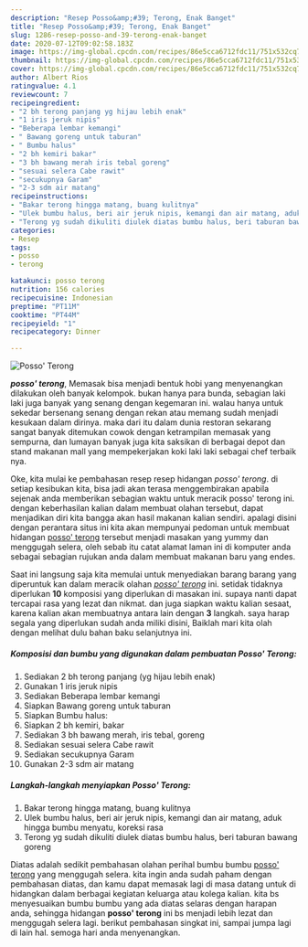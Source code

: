 ```yaml
---
description: "Resep Posso&amp;#39; Terong, Enak Banget"
title: "Resep Posso&amp;#39; Terong, Enak Banget"
slug: 1286-resep-posso-and-39-terong-enak-banget
date: 2020-07-12T09:02:58.183Z
image: https://img-global.cpcdn.com/recipes/86e5cca6712fdc11/751x532cq70/posso-terong-foto-resep-utama.jpg
thumbnail: https://img-global.cpcdn.com/recipes/86e5cca6712fdc11/751x532cq70/posso-terong-foto-resep-utama.jpg
cover: https://img-global.cpcdn.com/recipes/86e5cca6712fdc11/751x532cq70/posso-terong-foto-resep-utama.jpg
author: Albert Rios
ratingvalue: 4.1
reviewcount: 7
recipeingredient:
- "2 bh terong panjang yg hijau lebih enak"
- "1 iris jeruk nipis"
- "Beberapa lembar kemangi"
- " Bawang goreng untuk taburan"
- " Bumbu halus"
- "2 bh kemiri bakar"
- "3 bh bawang merah iris tebal goreng"
- "sesuai selera Cabe rawit"
- "secukupnya Garam"
- "2-3 sdm air matang"
recipeinstructions:
- "Bakar terong hingga matang, buang kulitnya"
- "Ulek bumbu halus, beri air jeruk nipis, kemangi dan air matang, aduk hingga bumbu menyatu, koreksi rasa"
- "Terong yg sudah dikuliti diulek diatas bumbu halus, beri taburan bawang goreng"
categories:
- Resep
tags:
- posso
- terong

katakunci: posso terong 
nutrition: 156 calories
recipecuisine: Indonesian
preptime: "PT11M"
cooktime: "PT44M"
recipeyield: "1"
recipecategory: Dinner

---
```



![Posso&#39; Terong](https://img-global.cpcdn.com/recipes/86e5cca6712fdc11/751x532cq70/posso-terong-foto-resep-utama.jpg)

<b><i>posso&#39; terong</i></b>, Memasak bisa menjadi bentuk hobi yang menyenangkan dilakukan oleh banyak kelompok. bukan hanya para bunda, sebagian laki laki juga banyak yang senang dengan kegemaran ini. walau hanya untuk sekedar bersenang senang dengan rekan atau memang sudah menjadi kesukaan dalam dirinya. maka dari itu dalam dunia restoran sekarang sangat banyak ditemukan cowok dengan ketrampilan memasak yang sempurna, dan lumayan banyak juga kita saksikan di berbagai depot dan stand makanan mall yang mempekerjakan koki laki laki sebagai chef terbaik nya.



Oke, kita mulai ke pembahasan resep resep hidangan <i>posso&#39; terong</i>. di setiap kesibukan kita, bisa jadi akan terasa menggembirakan apabila sejenak anda memberikan sebagian waktu untuk meracik posso&#39; terong ini. dengan keberhasilan kalian dalam membuat olahan tersebut, dapat menjadikan diri kita bangga akan hasil makanan kalian sendiri. apalagi disini dengan perantara situs ini kita akan mempunyai pedoman untuk membuat hidangan <u>posso&#39; terong</u> tersebut menjadi masakan yang yummy dan menggugah selera, oleh sebab itu catat alamat laman ini di komputer anda sebagai sebagian rujukan anda dalam membuat makanan baru yang endes.


Saat ini langsung saja kita memulai untuk menyediakan barang barang yang diperuntuk kan dalam meracik olahan <u><i>posso&#39; terong</i></u> ini. setidak tidaknya diperlukan <b>10</b> komposisi yang diperlukan di masakan ini. supaya nanti dapat tercapai rasa yang lezat dan nikmat. dan juga siapkan waktu kalian sesaat, karena kalian akan membuatnya antara lain dengan <b>3</b> langkah. saya harap segala yang diperlukan sudah anda miliki disini, Baiklah mari kita olah dengan melihat dulu bahan baku selanjutnya ini.

<!--inarticleads1-->

##### Komposisi dan bumbu yang digunakan dalam pembuatan Posso&#39; Terong:

1. Sediakan 2 bh terong panjang (yg hijau lebih enak)
1. Gunakan 1 iris jeruk nipis
1. Sediakan Beberapa lembar kemangi
1. Siapkan  Bawang goreng untuk taburan
1. Siapkan  Bumbu halus:
1. Siapkan 2 bh kemiri, bakar
1. Sediakan 3 bh bawang merah, iris tebal, goreng
1. Sediakan sesuai selera Cabe rawit
1. Sediakan secukupnya Garam
1. Gunakan 2-3 sdm air matang




<!--inarticleads2-->

##### Langkah-langkah menyiapkan Posso&#39; Terong:

1. Bakar terong hingga matang, buang kulitnya
1. Ulek bumbu halus, beri air jeruk nipis, kemangi dan air matang, aduk hingga bumbu menyatu, koreksi rasa
1. Terong yg sudah dikuliti diulek diatas bumbu halus, beri taburan bawang goreng




Diatas adalah sedikit pembahasan olahan perihal bumbu bumbu <u>posso&#39; terong</u> yang menggugah selera. kita ingin anda sudah paham dengan pembahasan diatas, dan kamu dapat memasak lagi di masa datang untuk di hidangkan dalam berbagai kegiatan keluarga atau kolega kalian. kita bs menyesuaikan bumbu bumbu yang ada diatas selaras dengan harapan anda, sehingga hidangan <b>posso&#39; terong</b> ini bs menjadi lebih lezat dan menggugah selera lagi. berikut pembahasan singkat ini, sampai jumpa lagi di lain hal. semoga hari anda menyenangkan.
